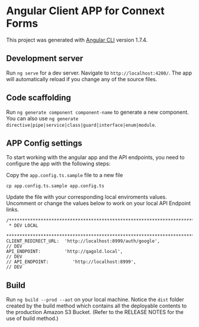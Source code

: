 # Angular Client APP for Connext Forms

This project was generated with [Angular CLI](https://github.com/angular/angular-cli) version 1.7.4.

## Development server

Run `ng serve` for a dev server. Navigate to `http://localhost:4200/`. The app will automatically reload if you change any of the source files.

## Code scaffolding

Run `ng generate component component-name` to generate a new component. You can also use `ng generate directive|pipe|service|class|guard|interface|enum|module`.


## APP Config settings

To start working with the angular app and the API endpoints, you need to configure the app with the following steps:

Copy the `app.config.ts.sample` file to a new file

    cp app.config.ts.sample app.config.ts

Update the file with your corresponding local enviroments values. Uncomment or change the values below to work on your local API Endpoint links.

    /************************************************************************************************************************ 
     * DEV LOCAL 
     ************************************************************************************************************************/
    CLIENT_REDIRECT_URL:  'http://localhost:8999/auth/google',                                     // DEV
    API_ENDPOINT:         'http://qagold.local',                                                   // DEV
    // API_ENDPOINT:         'http://localhost:8999',                                                 // DEV


## Build

Run `ng build --prod --aot` on your local machine. Notice the `dist` folder created by the build method which contains all the deployable contents to the production Amazon S3 Bucket. (Refer to the RELEASE NOTES for the use of build method.)